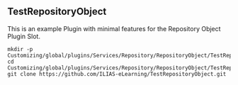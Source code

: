 TestRepositoryObject
-------------------

This is an example Plugin with minimal features for the Repository Object Plugin Slot.

```
mkdir -p Customizing/global/plugins/Services/Repository/RepositoryObject/TestRepositoryObject
cd Customizing/global/plugins/Services/Repository/RepositoryObject/TestRepositoryObject
git clone https://github.com/ILIAS-eLearning/TestRepositoryObject.git
```
